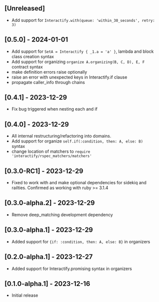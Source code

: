 ## [Unreleased]
- Add support for `Interactify.with(queue: 'within_30_seconds', retry: 3)`

## [0.5.0] - 2024-01-01
- Add support for `SetA = Interactify { _1.a = 'a' }`, lambda and block class creation syntax
- Add support for organizing `organize A.organizing(B, C, D), E, F` contract syntax
- make definition errors raise optionally
- raise an error with unexpected keys in Interactify.if clause
- propagate caller_info through chains

## [0.4.1] - 2023-12-29
- Fix bug triggered when nesting each and if

## [0.4.0] - 2023-12-29
- All internal restructuring/refactoring into domains. 
- Add support for organize `self.if(:condition, then: A, else: B)` syntax
- change location of matchers to `require 'interactify/rspec_matchers/matchers'`

## [0.3.0-RC1] - 2023-12-29
- Fixed to work with and make optional dependencies for sidekiq and railties. Confirmed as working with ruby >= 3.1.4

## [0.3.0-alpha.2] - 2023-12-29
- Remove deep_matching development dependency


## [0.3.0-alpha.1] - 2023-12-29
- Added support for `{if: :condition, then: A, else: B}` in organizers

## [0.2.0-alpha.1] - 2023-12-27
- Added support for Interactify.promising syntax in organizers

## [0.1.0-alpha.1] - 2023-12-16
- Initial release
